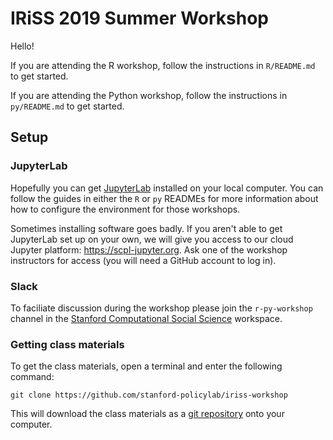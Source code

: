 IRiSS 2019 Summer Workshop
===

Hello!

If you are attending the R workshop, follow the instructions in `R/README.md` to get started.

If you are attending the Python workshop, follow the instructions in `py/README.md` to get started.

## Setup

### JupyterLab

Hopefully you can get [JupyterLab](https://jupyterlab.readthedocs.io/en/stable/) installed on your local computer. You can follow the guides in either the `R` or `py` READMEs for more information about how to configure the environment for those workshops.

Sometimes installing software goes badly. If you aren't able to get JupyterLab set up on your own, we will give you access to our cloud Jupyter platform: https://scpl-jupyter.org. Ask one of the workshop instructors for access (you will need a GitHub account to log in).

### Slack

To faciliate discussion during the workshop please join the `r-py-workshop` channel in the [Stanford Computational Social Science](https://stanford-css.slack.com) workspace. 

### Getting class materials

To get the class materials, open a terminal and enter the following command:

```
git clone https://github.com/stanford-policylab/iriss-workshop
```

This will download the class materials as a [git repository](https://git-scm.com/book/en/v1/Getting-Started-Git-Basics) onto your computer.

